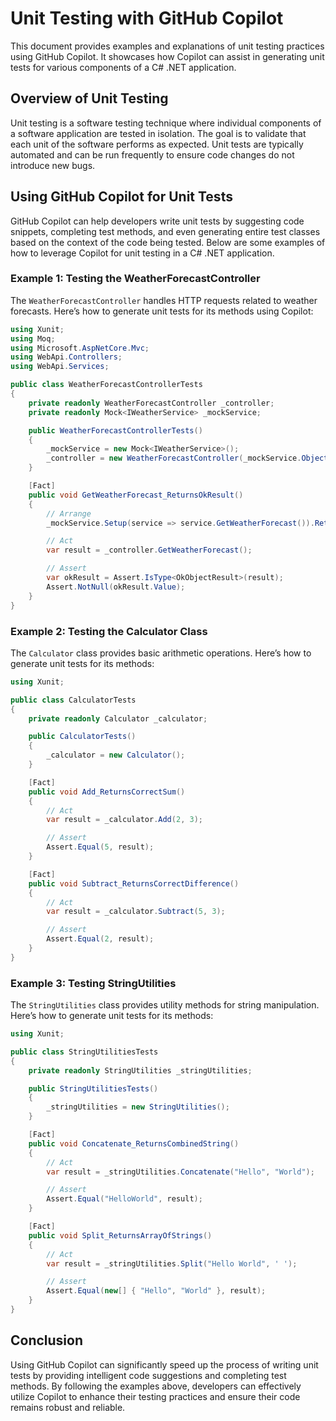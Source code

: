 # Unit Testing with GitHub Copilot

This document provides examples and explanations of unit testing practices using GitHub Copilot. It showcases how Copilot can assist in generating unit tests for various components of a C# .NET application.

## Overview of Unit Testing

Unit testing is a software testing technique where individual components of a software application are tested in isolation. The goal is to validate that each unit of the software performs as expected. Unit tests are typically automated and can be run frequently to ensure code changes do not introduce new bugs.

## Using GitHub Copilot for Unit Tests

GitHub Copilot can help developers write unit tests by suggesting code snippets, completing test methods, and even generating entire test classes based on the context of the code being tested. Below are some examples of how to leverage Copilot for unit testing in a C# .NET application.

### Example 1: Testing the WeatherForecastController

The `WeatherForecastController` handles HTTP requests related to weather forecasts. Here’s how to generate unit tests for its methods using Copilot:

```csharp
using Xunit;
using Moq;
using Microsoft.AspNetCore.Mvc;
using WebApi.Controllers;
using WebApi.Services;

public class WeatherForecastControllerTests
{
    private readonly WeatherForecastController _controller;
    private readonly Mock<IWeatherService> _mockService;

    public WeatherForecastControllerTests()
    {
        _mockService = new Mock<IWeatherService>();
        _controller = new WeatherForecastController(_mockService.Object);
    }

    [Fact]
    public void GetWeatherForecast_ReturnsOkResult()
    {
        // Arrange
        _mockService.Setup(service => service.GetWeatherForecast()).Returns(new List<WeatherForecast>());

        // Act
        var result = _controller.GetWeatherForecast();

        // Assert
        var okResult = Assert.IsType<OkObjectResult>(result);
        Assert.NotNull(okResult.Value);
    }
}
```

### Example 2: Testing the Calculator Class

The `Calculator` class provides basic arithmetic operations. Here’s how to generate unit tests for its methods:

```csharp
using Xunit;

public class CalculatorTests
{
    private readonly Calculator _calculator;

    public CalculatorTests()
    {
        _calculator = new Calculator();
    }

    [Fact]
    public void Add_ReturnsCorrectSum()
    {
        // Act
        var result = _calculator.Add(2, 3);

        // Assert
        Assert.Equal(5, result);
    }

    [Fact]
    public void Subtract_ReturnsCorrectDifference()
    {
        // Act
        var result = _calculator.Subtract(5, 3);

        // Assert
        Assert.Equal(2, result);
    }
}
```

### Example 3: Testing StringUtilities

The `StringUtilities` class provides utility methods for string manipulation. Here’s how to generate unit tests for its methods:

```csharp
using Xunit;

public class StringUtilitiesTests
{
    private readonly StringUtilities _stringUtilities;

    public StringUtilitiesTests()
    {
        _stringUtilities = new StringUtilities();
    }

    [Fact]
    public void Concatenate_ReturnsCombinedString()
    {
        // Act
        var result = _stringUtilities.Concatenate("Hello", "World");

        // Assert
        Assert.Equal("HelloWorld", result);
    }

    [Fact]
    public void Split_ReturnsArrayOfStrings()
    {
        // Act
        var result = _stringUtilities.Split("Hello World", ' ');

        // Assert
        Assert.Equal(new[] { "Hello", "World" }, result);
    }
}
```

## Conclusion

Using GitHub Copilot can significantly speed up the process of writing unit tests by providing intelligent code suggestions and completing test methods. By following the examples above, developers can effectively utilize Copilot to enhance their testing practices and ensure their code remains robust and reliable.